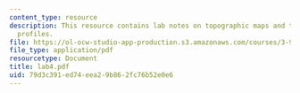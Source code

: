 ```yaml
---
content_type: resource
description: This resource contains lab notes on topographic maps and topographical
  profiles.
file: https://ol-ocw-studio-app-production.s3.amazonaws.com/courses/3-986-the-human-past-introduction-to-archaeology-fall-2006/79d3c391ed74eea29b862fc76b52e0e6_lab4.pdf
file_type: application/pdf
resourcetype: Document
title: lab4.pdf
uid: 79d3c391-ed74-eea2-9b86-2fc76b52e0e6
---
```

